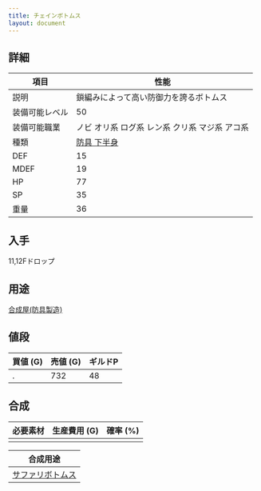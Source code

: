 ```yaml
---
title: チェインボトムス
layout: document
---
```

## 詳細


|項目|性能|
|---|---|
|説明|鎖編みによって高い防御力を誇るボトムス|
|装備可能レベル|50|
|装備可能職業|ノビ オリ系 ログ系 レン系 クリ系 マジ系 アコ系|
|種類|[防具 下半身](防具(下半身))|
|DEF|15|
|MDEF|19|
|HP|77|
|SP|35|
|重量|36|

## 入手

11,12Fドロップ

## 用途

[合成屋(防具製造)](合成屋(防具製造))

## 値段


|買値 (G)|売値 (G)|ギルドP|
|---|---|---|
|.|732|48|

## 合成


|必要素材|生産費用 (G)|確率 (%)|
|---|---|---|
||||


|合成用途|
|---|
|[サファリボトムス](サファリボトムス)|